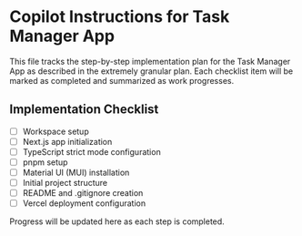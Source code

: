 # Copilot Instructions for Task Manager App

This file tracks the step-by-step implementation plan for the Task Manager App as described in the extremely granular plan. Each checklist item will be marked as completed and summarized as work progresses.

## Implementation Checklist

- [ ] Workspace setup
- [ ] Next.js app initialization
- [ ] TypeScript strict mode configuration
- [ ] pnpm setup
- [ ] Material UI (MUI) installation
- [ ] Initial project structure
- [ ] README and .gitignore creation
- [ ] Vercel deployment configuration

Progress will be updated here as each step is completed.
